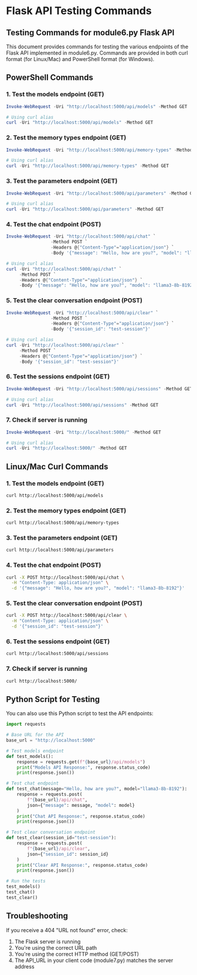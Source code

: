 # Flask API Testing Commands

## Testing Commands for module6.py Flask API

This document provides commands for testing the various endpoints of the Flask API implemented in module6.py. Commands are provided in both curl format (for Linux/Mac) and PowerShell format (for Windows).

## PowerShell Commands

### 1. Test the models endpoint (GET)
```powershell
Invoke-WebRequest -Uri "http://localhost:5000/api/models" -Method GET

# Using curl alias
curl -Uri "http://localhost:5000/api/models" -Method GET
```

### 2. Test the memory types endpoint (GET)
```powershell
Invoke-WebRequest -Uri "http://localhost:5000/api/memory-types" -Method GET

# Using curl alias
curl -Uri "http://localhost:5000/api/memory-types" -Method GET
```

### 3. Test the parameters endpoint (GET)
```powershell
Invoke-WebRequest -Uri "http://localhost:5000/api/parameters" -Method GET

# Using curl alias
curl -Uri "http://localhost:5000/api/parameters" -Method GET
```

### 4. Test the chat endpoint (POST)
```powershell
Invoke-WebRequest -Uri "http://localhost:5000/api/chat" `
                 -Method POST `
                 -Headers @{"Content-Type"="application/json"} `
                 -Body '{"message": "Hello, how are you?", "model": "llama3-8b-8192"}'

# Using curl alias
curl -Uri "http://localhost:5000/api/chat" `
     -Method POST `
     -Headers @{"Content-Type"="application/json"} `
     -Body '{"message": "Hello, how are you?", "model": "llama3-8b-8192"}'
```

### 5. Test the clear conversation endpoint (POST)
```powershell
Invoke-WebRequest -Uri "http://localhost:5000/api/clear" `
                 -Method POST `
                 -Headers @{"Content-Type"="application/json"} `
                 -Body '{"session_id": "test-session"}'

# Using curl alias
curl -Uri "http://localhost:5000/api/clear" `
     -Method POST `
     -Headers @{"Content-Type"="application/json"} `
     -Body '{"session_id": "test-session"}'
```

### 6. Test the sessions endpoint (GET)
```powershell
Invoke-WebRequest -Uri "http://localhost:5000/api/sessions" -Method GET

# Using curl alias
curl -Uri "http://localhost:5000/api/sessions" -Method GET
```

### 7. Check if server is running
```powershell
Invoke-WebRequest -Uri "http://localhost:5000/" -Method GET

# Using curl alias
curl -Uri "http://localhost:5000/" -Method GET
```

## Linux/Mac Curl Commands

### 1. Test the models endpoint (GET)
```bash
curl http://localhost:5000/api/models
```

### 2. Test the memory types endpoint (GET)
```bash
curl http://localhost:5000/api/memory-types
```

### 3. Test the parameters endpoint (GET)
```bash
curl http://localhost:5000/api/parameters
```

### 4. Test the chat endpoint (POST)
```bash
curl -X POST http://localhost:5000/api/chat \
  -H "Content-Type: application/json" \
  -d '{"message": "Hello, how are you?", "model": "llama3-8b-8192"}'
```

### 5. Test the clear conversation endpoint (POST)
```bash
curl -X POST http://localhost:5000/api/clear \
  -H "Content-Type: application/json" \
  -d '{"session_id": "test-session"}'
```

### 6. Test the sessions endpoint (GET)
```bash
curl http://localhost:5000/api/sessions
```

### 7. Check if server is running
```bash
curl http://localhost:5000/
```

## Python Script for Testing

You can also use this Python script to test the API endpoints:

```python
import requests

# Base URL for the API
base_url = "http://localhost:5000"

# Test models endpoint
def test_models():
    response = requests.get(f"{base_url}/api/models")
    print("Models API Response:", response.status_code)
    print(response.json())

# Test chat endpoint
def test_chat(message="Hello, how are you?", model="llama3-8b-8192"):
    response = requests.post(
        f"{base_url}/api/chat",
        json={"message": message, "model": model}
    )
    print("Chat API Response:", response.status_code)
    print(response.json())

# Test clear conversation endpoint
def test_clear(session_id="test-session"):
    response = requests.post(
        f"{base_url}/api/clear",
        json={"session_id": session_id}
    )
    print("Clear API Response:", response.status_code)
    print(response.json())

# Run the tests
test_models()
test_chat()
test_clear()
```

## Troubleshooting

If you receive a 404 "URL not found" error, check:
1. The Flask server is running
2. You're using the correct URL path
3. You're using the correct HTTP method (GET/POST)
4. The API_URL in your client code (module7.py) matches the server address